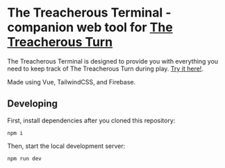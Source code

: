 # The Treacherous Terminal - companion web tool for [The Treacherous Turn](https://thetreacherousturn.ai/)

The Treacherous Terminal is designed to provide you with everything you need to keep track of The Treacherous Turn during play. [Try it here!](https://app.thetreacherousturn.ai).

Made using Vue, TailwindCSS, and Firebase.

## Developing

First, install dependencies after you cloned this repository:

```
npm i
```

Then, start the local development server:

```
npm run dev
```
